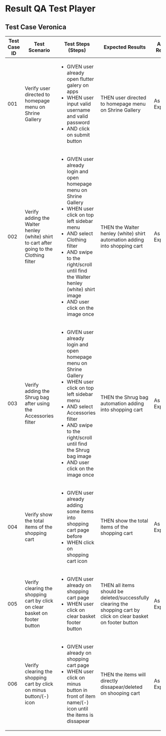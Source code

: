 # Result QA Test Player
## Test Case Veronica


| Test Case ID | Test Scenario | Test Steps (Steps) | Expected Results | Actual Results | Pass / Fail |
| --- | --- | --- | --- | --- | --- |
| 001 | Verify user directed to homepage menu on Shrine Gallery | <ul><li>GIVEN user already open flutter galery on apps</li><li>WHEN user input valid username and valid password <li> AND click on submit button</li> | THEN user directed to homepage menu on Shrine Gallery | As Expected | PASS |
| 002 | Verify adding the Walter henley (white) shirt to cart after going to the Clothing filter | <ul><li>GIVEN user already login and open homepage menu on Shrine Gallery</li><li>WHEN user click on top left sidebar menu <li>AND select Clothing filter <li>AND swipe to the right/scroll until find the Walter henley (white) shirt image <li>AND user click on the image once</li> | THEN the Walter henley (white) shirt automation adding into shopping cart | As Expected | PASS |
| 003 | Verify adding the Shrug bag after using the Accessories filter | <ul><li>GIVEN user already login and open homepage menu on Shrine Gallery</li><li>WHEN user click on top left sidebar menu <li>AND select Accessories filter <li>AND swipe to the right/scroll until find the Shrug bag image <li>AND user click on the image once</ul> | THEN the Shrug bag automation adding into shopping cart | As Expected | PASS |
| 004 | Verify show the total items of the shopping cart | <ul><li>GIVEN user already adding some items into shopping cart page before</li><li>WHEN click on shopping cart icon</li></ul> | THEN show the total items of the shopping cart| As Expected | PASS |
| 005 | Verify clearing the shopping cart by click on clear basket on footer button | <ul><li>GIVEN user already on shopping cart page</li><li>WHEN user click on clear basket footer button</li>| THEN all items should be deleted/successfully clearing the shopping cart by click on clear basket on footer button | As Expected | PASS |
| 006 | Verify clearing the shopping cart by click on minus button/(-) icon| <ul><li>GIVEN user already on shopping cart page</li><li>WHEN user click on minus button in front of item name/(-) icon until the items is dissapear</li>| THEN the items will directly dissapear/deleted on shooping cart | As Expected | PASS |
